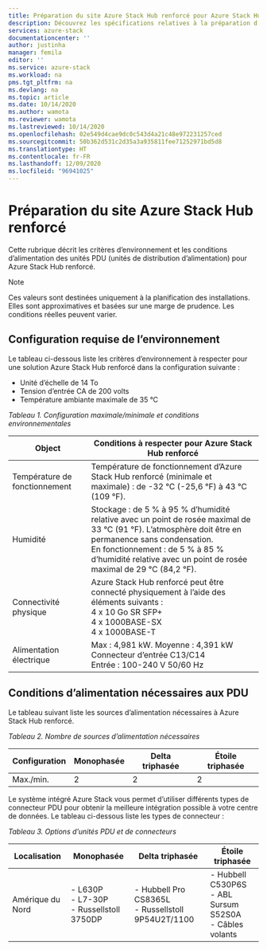 ```yaml
---
title: Préparation du site Azure Stack Hub renforcé pour Azure Stack Hub | Microsoft Docs
description: Découvrez les spécifications relatives à la préparation d’un site pour une solution Azure Stack Hub renforcé.
services: azure-stack
documentationcenter: ''
author: justinha
manager: femila
editor: ''
ms.service: azure-stack
ms.workload: na
pms.tgt_pltfrm: na
ms.devlang: na
ms.topic: article
ms.date: 10/14/2020
ms.author: wamota
ms.reviewer: wamota
ms.lastreviewed: 10/14/2020
ms.openlocfilehash: 02e549d4cae9dc0c543d4a21c48e972231257ced
ms.sourcegitcommit: 50b362d531c2d35a3a935811fee71252971bd5d8
ms.translationtype: HT
ms.contentlocale: fr-FR
ms.lasthandoff: 12/09/2020
ms.locfileid: "96941025"
---
```

# <a name="azure-stack-hub-ruggedized-site-readiness"></a>Préparation du site Azure Stack Hub renforcé

Cette rubrique décrit les critères d’environnement et les conditions d’alimentation des unités PDU (unités de distribution d’alimentation) pour Azure Stack Hub renforcé. 

>[!NOTE]
>Ces valeurs sont destinées uniquement à la planification des installations. Elles sont approximatives et basées sur une marge de prudence. Les conditions réelles peuvent varier.

## <a name="environmental-requirements"></a>Configuration requise de l’environnement

Le tableau ci-dessous liste les critères d’environnement à respecter pour une solution Azure Stack Hub renforcé dans la configuration suivante :

- Unité d’échelle de 14 To
- Tension d’entrée CA de 200 volts
- Température ambiante maximale de 35 °C

*Tableau 1. Configuration maximale/minimale et conditions environnementales*

| Object                         | Conditions à respecter pour Azure Stack Hub renforcé               |
|--------------------------------|--------------------------------|
|Température de fonctionnement           | Température de fonctionnement d’Azure Stack Hub renforcé (minimale et maximale) : de -32 °C (-25,6 °F) à 43 °C (109 °F).    |
|Humidité           | Stockage : de 5 % à 95 % d’humidité relative avec un point de rosée maximal de 33 °C (91 °F). L’atmosphère doit être en permanence sans condensation. <br> En fonctionnement : de 5 % à 85 % d’humidité relative avec un point de rosée maximal de 29 °C (84,2 °F).
|Connectivité physique           | Azure Stack Hub renforcé peut être connecté physiquement à l’aide des éléments suivants : <br>4 x 10 Go SR SFP+ <br>4 x 1000BASE-SX <br>4 x 1000BASE-T
|Alimentation électrique                     | Max : 4,981 kW. Moyenne : 4,391 kW<br> Connecteur d’entrée C13/C14<br> Entrée : 100-240 V 50/60 Hz

## <a name="pdu-power-drop-requirements"></a>Conditions d’alimentation nécessaires aux PDU

Le tableau suivant liste les sources d’alimentation nécessaires à Azure Stack Hub renforcé.

*Tableau 2. Nombre de sources d’alimentation nécessaires*

| Configuration  | Monophasée  | Delta triphasée |Étoile triphasée |
|----------------|---------------|-------------------|----------------|
|Max./min.        | 2             | 2                 | 2              |

Le système intégré Azure Stack vous permet d’utiliser différents types de connecteur PDU pour obtenir la meilleure intégration possible à votre centre de données. Le tableau ci-dessous liste les types de connecteur :

*Tableau 3. Options d’unités PDU et de connecteurs*

| Localisation     | Monophasée                                | Delta triphasée                                   | Étoile triphasée                                        |
|--------------|---------------------------------------------|-----------------------------------------------------|-----------------------------------------------------------|
|Amérique du Nord |- L630P<br>- L7-30P<br>- Russellstoll 3750DP |- Hubbell Pro CS8365L<br>- Russellstoll 9P54U2T/1100 |- Hubbell C530P6S<br>- ABL Sursum S52S0A<br>- Câbles volants |


